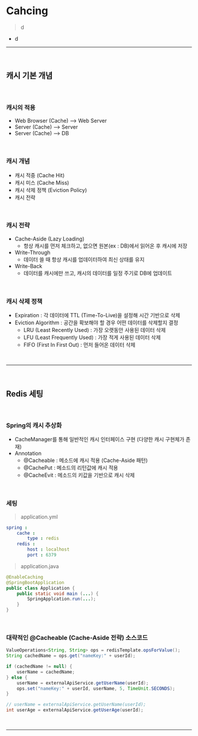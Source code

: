 # Cahcing
> d
* d

<hr>
<br>

## 캐시 기본 개념
#### 

<br>

### 캐시의 적용
* Web Browser (Cache) --> Web Server
* Server (Cache) --> Server
* Server (Cache) --> DB

<br>

### 캐시 개념
* 캐시 적중 (Cache Hit)
* 캐시 미스 (Cache Miss)
* 캐시 삭제 정책 (Eviction Policy)
* 캐시 전략

<br>

### 캐시 전략
* Cache-Aside (Lazy Loading)
  * 항상 캐시를 먼저 체크하고, 없으면 원본(ex : DB)에서 읽어온 후 캐시에 저장
* Write-Through
  * 데이터 쓸 때 항상 캐시를 업데이터하여 최신 상태를 유지
* Write-Back 
  * 데이터를 캐시에만 쓰고, 캐시의 데이터를 일정 주기로 DB에 업데이트

<br>

### 캐시 삭제 정책
* Expiration : 각 데이터에 TTL (Time-To-Live)을 설정해 시간 기반으로 삭제
* Eviction Algorithm : 공간을 확보해야 할 경우 어떤 데이터를 삭제할지 결정
  * LRU (Least Recently Used) : 가장 오랫동안 사용된 데이터 삭제
  * LFU (Least Frequently Used) : 가장 적게 사용된 데이터 삭제
  * FIFO (First In First Out) : 먼저 들어온 데이터 삭제

<br>
<hr>
<br>

## Redis 세팅
#### 

<br>

### Spring의 캐시 추상화
* CacheManager를 통해 일반적인 캐시 인터페이스 구현 (다양한 캐시 구현체가 존재)
* Annotation
  * @Cacheable : 메소드에 캐시 적용 (Cache-Aside 패턴)
  * @CachePut : 메소드의 리턴값에 캐시 적용
  * @CacheEvit : 메소드의 키값을 기반으로 캐시 삭제

<br>

### 세팅
> application.yml
```yml
spring : 
    cache : 
        type : redis
    redis :
        host : localhost
        port : 6379
```
> application.java
```java
@EnableCaching
@SpringBootApplication
public class Application {
    public static void main (...) {
        SpringApplcation.run(...);
    }
}
```

<br>

### 대략적인 @Cacheable (Cache-Aside 전략) 소스코드
```java
ValueOperations<String, String> ops = redisTemplate.opsForValue();
String cachedName = ops.get("nameKey:" + userId);

if (cachedName != null) {
    userName = cachedName;
} else {
    userName = externalApiService.getUserName(userId);
    ops.set("nameKey:" + userId, userName, 5, TimeUnit.SECONDS);
}

// userName = externalApiService.getUserName(userId);
int userAge = externalApiService.getUserAge(userId);
```

<br>
<hr>
<br>

